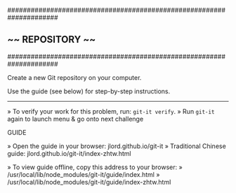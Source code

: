 #####################################################################
 ##                       ~~  REPOSITORY  ~~                        ##
 #####################################################################

 Create a new Git repository on your computer.

 Use the guide (see below) for step-by-step instructions.

 ---------------------------------------------------------------------

 » To verify your work for this problem, run: `git-it verify`.
 » Run `git-it` again to launch menu & go onto next challenge

 GUIDE

 » Open the guide in your browser: jlord.github.io/git-it
 » Traditional Chinese guide: jlord.github.io/git-it/index-zhtw.html

 » To view guide offline, copy this address to your browser:
 » /usr/local/lib/node_modules/git-it/guide/index.html
 » /usr/local/lib/node_modules/git-it/guide/index-zhtw.html
